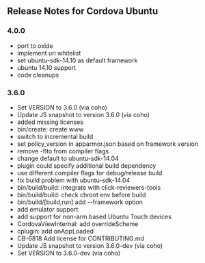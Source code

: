 <!--
#
# Licensed to the Apache Software Foundation (ASF) under one
# or more contributor license agreements.  See the NOTICE file
# distributed with this work for additional information
# regarding copyright ownership.  The ASF licenses this file
# to you under the Apache License, Version 2.0 (the
# "License"); you may not use this file except in compliance
# with the License.  You may obtain a copy of the License at
#
# http://www.apache.org/licenses/LICENSE-2.0
#
# Unless required by applicable law or agreed to in writing,
# software distributed under the License is distributed on an
# "AS IS" BASIS, WITHOUT WARRANTIES OR CONDITIONS OF ANY
#  KIND, either express or implied.  See the License for the
# specific language governing permissions and limitations
# under the License.
#
-->
## Release Notes for Cordova Ubuntu ##

### 4.0.0 ###

* port to oxide
* implement uri whitelist
* set ubuntu-sdk-14.10 as default framework
* ubuntu 14.10 support
* code cleanups

### 3.6.0 ###

* Set VERSION to 3.6.0 (via coho)
* Update JS snapshot to version 3.6.0 (via coho)
* added missing licenses
* bin/create: create www
* switch to incremental build
* set policy_version in apparmor.json based on framework version
* remove -flto from compiler flags
* change default to ubuntu-sdk-14.04
* plugin could specify additional build dependency
* use different compiler flags for debug/release build
* fix build problem with ubuntu-sdk-14.04
* bin/build/build: integrate with click-reviewers-tools
* bin/build/build: check chroot env before build
* bin/build/[build,run] add --framework option
* add emulator support
* add support for non-arm based Ubuntu Touch devices
* CordovaViewInternal: add overrideScheme
* cplugin: add onAppLoaded
* CB-6818 Add license for CONTRIBUTING.md
* Update JS snapshot to version 3.6.0-dev (via coho)
* Set VERSION to 3.6.0-dev (via coho)
